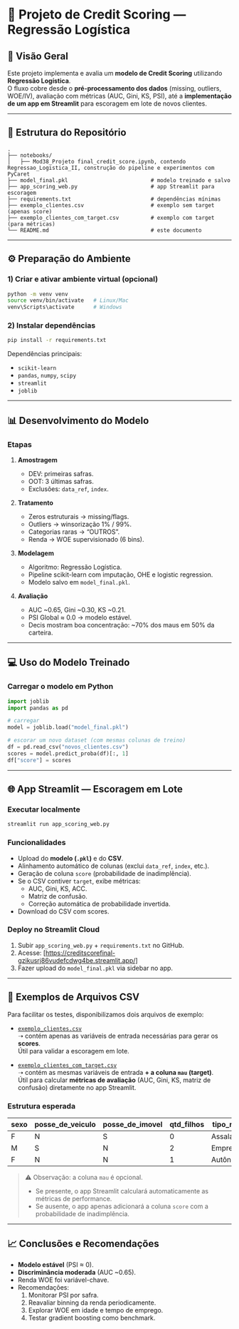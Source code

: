 # 📑 Projeto de Credit Scoring — Regressão Logística

## 🔎 Visão Geral
Este projeto implementa e avalia um **modelo de Credit Scoring** utilizando **Regressão Logística**.  
O fluxo cobre desde o **pré-processamento dos dados** (missing, outliers, WOE/IV), avaliação com métricas (AUC, Gini, KS, PSI), até a **implementação de um app em Streamlit** para escoragem em lote de novos clientes.

---

## 📂 Estrutura do Repositório
```
.
├── notebooks/
│   ├── Mod38_Projeto final_credit_score.ipynb, contendo Regressao_Logistica_II, construção do pipeline e experimentos com PyCaret
├── model_final.pkl                          # modelo treinado e salvo
├── app_scoring_web.py                       # app Streamlit para escoragem
├── requirements.txt                         # dependências mínimas
├── exemplo_clientes.csv                     # exemplo sem target (apenas score)
├── exemplo_clientes_com_target.csv          # exemplo com target (para métricas)
└── README.md                                # este documento
```

---

## ⚙️ Preparação do Ambiente

### 1) Criar e ativar ambiente virtual (opcional)
```bash
python -m venv venv
source venv/bin/activate   # Linux/Mac
venv\Scripts\activate      # Windows
```

### 2) Instalar dependências
```bash
pip install -r requirements.txt
```

Dependências principais:
- `scikit-learn`
- `pandas`, `numpy`, `scipy`
- `streamlit`
- `joblib`

---

## 📊 Desenvolvimento do Modelo

### Etapas
1. **Amostragem**
   - DEV: primeiras safras.
   - OOT: 3 últimas safras.
   - Exclusões: `data_ref`, `index`.

2. **Tratamento**
   - Zeros estruturais → missing/flags.
   - Outliers → winsorização 1% / 99%.
   - Categorias raras → “OUTROS”.
   - Renda → WOE supervisionado (6 bins).

3. **Modelagem**
   - Algoritmo: Regressão Logística.
   - Pipeline scikit-learn com imputação, OHE e logistic regression.
   - Modelo salvo em `model_final.pkl`.

4. **Avaliação**
   - AUC ~0.65, Gini ~0.30, KS ~0.21.
   - PSI Global ≈ 0.0 → modelo estável.
   - Decis mostram boa concentração: ~70% dos maus em 50% da carteira.

---

## 💻 Uso do Modelo Treinado

### Carregar o modelo em Python
```python
import joblib
import pandas as pd

# carregar
model = joblib.load("model_final.pkl")

# escorar um novo dataset (com mesmas colunas de treino)
df = pd.read_csv("novos_clientes.csv")
scores = model.predict_proba(df)[:, 1]
df["score"] = scores
```

---

## 🌐 App Streamlit — Escoragem em Lote

### Executar localmente
```bash
streamlit run app_scoring_web.py
```

### Funcionalidades
- Upload do **modelo (`.pkl`)** e do **CSV**.
- Alinhamento automático de colunas (exclui `data_ref`, `index`, etc.).
- Geração de coluna `score` (probabilidade de inadimplência).
- Se o CSV contiver `target`, exibe métricas:
  - AUC, Gini, KS, ACC.
  - Matriz de confusão.
  - Correção automática de probabilidade invertida.
- Download do CSV com scores.

### Deploy no Streamlit Cloud
1. Subir `app_scoring_web.py` + `requirements.txt` no GitHub.
2. Acesse: [https://creditscorefinal-gzikusrj86vudefcdwg4be.streamlit.app/]
4. Fazer upload do `model_final.pkl` via sidebar no app.

---

## 📄 Exemplos de Arquivos CSV

Para facilitar os testes, disponibilizamos dois arquivos de exemplo:

- [`exemplo_clientes.csv`](exemplo_clientes.csv)  
  ➝ contém apenas as variáveis de entrada necessárias para gerar os **scores**.  
  Útil para validar a escoragem em lote.

- [`exemplo_clientes_com_target.csv`](exemplo_clientes_com_target.csv)  
  ➝ contém as mesmas variáveis de entrada **+ a coluna `mau` (target)**.  
  Útil para calcular **métricas de avaliação** (AUC, Gini, KS, matriz de confusão) diretamente no app Streamlit.

### Estrutura esperada

| sexo | posse_de_veiculo | posse_de_imovel | qtd_filhos | tipo_renda  | educacao | estado_civil | tipo_residencia | idade | tempo_emprego | qt_pessoas_residencia | renda   | mau |
|------|------------------|-----------------|------------|-------------|----------|--------------|-----------------|-------|---------------|-----------------------|--------|-----|
| F    | N                | S               | 0          | Assalariado | Superior | Solteiro     | Casa            | 35    | 5             | 3                     | 3200.5 | 0   |
| M    | S                | N               | 2          | Empresário  | Médio    | Casado       | Apartamento     | 52    | 15            | 4                     | 12000  | 1   |
| F    | N                | N               | 1          | Autônomo    | Superior | Solteiro     | Casa            | 28    | 2             | 2                     | 2500   | 0   |

> ⚠️ Observação: a coluna `mau` é opcional.  
> - Se presente, o app Streamlit calculará automaticamente as métricas de performance.  
> - Se ausente, o app apenas adicionará a coluna `score` com a probabilidade de inadimplência.

---

## 📈 Conclusões e Recomendações
- **Modelo estável** (PSI ≈ 0).
- **Discriminância moderada** (AUC ~0.65).
- Renda WOE foi variável-chave.
- Recomendações:
  1. Monitorar PSI por safra.
  2. Reavaliar binning da renda periodicamente.
  3. Explorar WOE em idade e tempo de emprego.
  4. Testar gradient boosting como benchmark.
